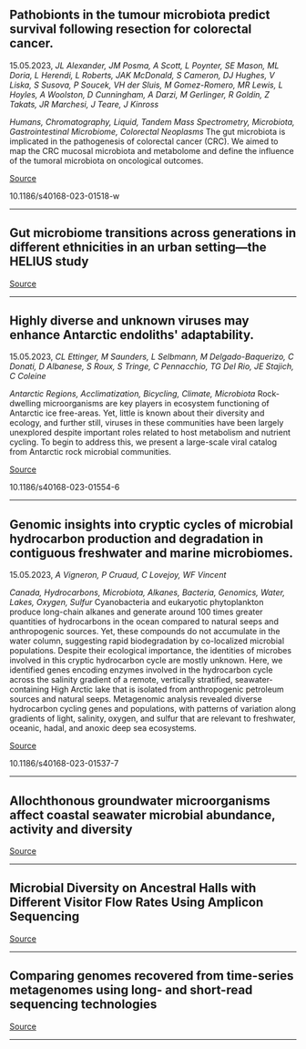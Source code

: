 ## Pathobionts in the tumour microbiota predict survival following resection for colorectal cancer.
 15.05.2023, _JL Alexander, JM Posma, A Scott, L Poynter, SE Mason, ML Doria, L Herendi, L Roberts, JAK McDonald, S Cameron, DJ Hughes, V Liska, S Susova, P Soucek, VH der Sluis, M Gomez-Romero, MR Lewis, L Hoyles, A Woolston, D Cunningham, A Darzi, M Gerlinger, R Goldin, Z Takats, JR Marchesi, J Teare, J Kinross_


_Humans, Chromatography, Liquid, Tandem Mass Spectrometry, Microbiota, Gastrointestinal Microbiome, Colorectal Neoplasms_
The gut microbiota is implicated in the pathogenesis of colorectal cancer (CRC). We aimed to map the CRC mucosal microbiota and metabolome and define the influence of the tumoral microbiota on oncological outcomes.

[Source](https://microbiomejournal.biomedcentral.com/articles/10.1186/s40168-023-01518-w)

10.1186/s40168-023-01518-w

---

## Gut microbiome transitions across generations in different ethnicities in an urban setting—the HELIUS study

[Source](https://microbiomejournal.biomedcentral.com/articles/10.1186/s40168-023-01488-z)

---

## Highly diverse and unknown viruses may enhance Antarctic endoliths' adaptability.
 15.05.2023, _CL Ettinger, M Saunders, L Selbmann, M Delgado-Baquerizo, C Donati, D Albanese, S Roux, S Tringe, C Pennacchio, TG Del Rio, JE Stajich, C Coleine_


_Antarctic Regions, Acclimatization, Bicycling, Climate, Microbiota_
Rock-dwelling microorganisms are key players in ecosystem functioning of Antarctic ice free-areas. Yet, little is known about their diversity and ecology, and further still, viruses in these communities have been largely unexplored despite important roles related to host metabolism and nutrient cycling. To begin to address this, we present a large-scale viral catalog from Antarctic rock microbial communities.

[Source](https://microbiomejournal.biomedcentral.com/articles/10.1186/s40168-023-01554-6)

10.1186/s40168-023-01554-6

---

## Genomic insights into cryptic cycles of microbial hydrocarbon production and degradation in contiguous freshwater and marine microbiomes.
 15.05.2023, _A Vigneron, P Cruaud, C Lovejoy, WF Vincent_


_Canada, Hydrocarbons, Microbiota, Alkanes, Bacteria, Genomics, Water, Lakes, Oxygen, Sulfur_
Cyanobacteria and eukaryotic phytoplankton produce long-chain alkanes and generate around 100 times greater quantities of hydrocarbons in the ocean compared to natural seeps and anthropogenic sources. Yet, these compounds do not accumulate in the water column, suggesting rapid biodegradation by co-localized microbial populations. Despite their ecological importance, the identities of microbes involved in this cryptic hydrocarbon cycle are mostly unknown. Here, we identified genes encoding enzymes involved in the hydrocarbon cycle across the salinity gradient of a remote, vertically stratified, seawater-containing High Arctic lake that is isolated from anthropogenic petroleum sources and natural seeps. Metagenomic analysis revealed diverse hydrocarbon cycling genes and populations, with patterns of variation along gradients of light, salinity, oxygen, and sulfur that are relevant to freshwater, oceanic, hadal, and anoxic deep sea ecosystems.

[Source](https://microbiomejournal.biomedcentral.com/articles/10.1186/s40168-023-01537-7)

10.1186/s40168-023-01537-7

---

## Allochthonous groundwater microorganisms affect coastal seawater microbial abundance, activity and diversity

[Source](https://www.biorxiv.org/content/10.1101/2023.05.14.540660v1.abstract?%3Fcollection=)

---

## Microbial Diversity on Ancestral Halls with Different Visitor Flow Rates Using Amplicon Sequencing

[Source](https://www.biorxiv.org/content/10.1101/2023.01.19.524717v3.abstract?%3Fcollection=)

---

## Comparing genomes recovered from time-series metagenomes using long- and short-read sequencing technologies

[Source](https://microbiomejournal.biomedcentral.com/articles/10.1186/s40168-023-01557-3)

---


